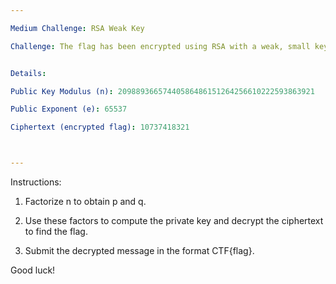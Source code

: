 ```yaml
---

Medium Challenge: RSA Weak Key

Challenge: The flag has been encrypted using RSA with a weak, small key. You’ll need to factorize n to retrieve p and q and use them to decrypt the message.


Details:

Public Key Modulus (n): 20988936657440586486151264256610222593863921

Public Exponent (e): 65537

Ciphertext (encrypted flag): 10737418321



---
```


Instructions:

1. Factorize n to obtain p and q.


2. Use these factors to compute the private key and decrypt the ciphertext to find the flag.


3. Submit the decrypted message in the format CTF{flag}.



Good luck!
